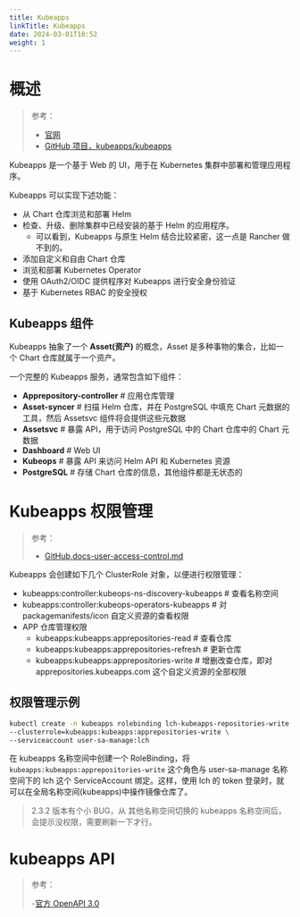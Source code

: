 ```yaml
---
title: Kubeapps
linkTitle: Kubeapps
date: 2024-03-01T10:52
weight: 1
---
```


# 概述

> 参考：
> 
> - [官网](https://kubeapps.com/)
> - [GitHub 项目，kubeapps/kubeapps](https://github.com/kubeapps/kubeapps)

Kubeapps 是一个基于 Web 的 UI，用于在 Kubernetes 集群中部署和管理应用程序。

Kubeapps 可以实现下述功能：

- 从 Chart 仓库浏览和部署 Helm
- 检查、升级、删除集群中已经安装的基于 Helm 的应用程序。
  - 可以看到，Kubeapps 与原生 Helm 结合比较紧密，这一点是 Rancher 做不到的。
- 添加自定义和自由 Chart 仓库
- 浏览和部署 Kubernetes Operator
- 使用 OAuth2/OIDC 提供程序对 Kubeapps 进行安全身份验证
- 基于 Kubernetes RBAC 的安全授权

## Kubeapps 组件

Kubeapps 抽象了一个 **Asset(资产)** 的概念，Asset 是多种事物的集合，比如一个 Chart 仓库就属于一个资产。

一个完整的 Kubeapps 服务，通常包含如下组件：

- **Apprepository-controller** # 应用仓库管理
- **Asset-syncer** # 扫描 Helm 仓库，并在 PostgreSQL 中填充 Chart 元数据的工具，然后 Assetsvc 组件将会提供这些元数据
- **Assetsvc** # 暴露 API，用于访问 PostgreSQL 中的 Chart 仓库中的 Chart 元数据
- **Dashboard** # Web UI
- **Kubeops** # 暴露 API 来访问 Helm API 和 Kubernetes 资源
- **PostgreSQL** # 存储 Chart 仓库的信息，其他组件都是无状态的

# Kubeapps 权限管理

> 参考：
> - [GitHub,docs-user-access-control.md](https://github.com/kubeapps/kubeapps/blob/master/docs/user/access-control.md)

Kubeapps 会创建如下几个 ClusterRole 对象，以便进行权限管理：

- kubeapps:controller:kubeops-ns-discovery-kubeapps # 查看名称空间
- kubeapps:controller:kubeops-operators-kubeapps # 对 packagemanifests/icon 自定义资源的查看权限
- APP 仓库管理权限
  - kubeapps:kubeapps:apprepositories-read # 查看仓库
  - kubeapps:kubeapps:apprepositories-refresh # 更新仓库
  - kubeapps:kubeapps:apprepositories-write # 增删改查仓库，即对 apprepositories.kubeapps.com 这个自定义资源的全部权限

## 权限管理示例

```bash
kubectl create -n kubeapps rolebinding lch-kubeapps-repositories-write  \
--clusterrole=kubeapps:kubeapps:apprepositories-write \
--serviceaccount user-sa-manage:lch
```

在 kubeapps 名称空间中创建一个 RoleBinding，将 `kubeapps:kubeapps:apprepositories-write` 这个角色与 user-sa-manage 名称空间下的 lch 这个 ServiceAccount 绑定。这样，使用 lch 的 token 登录时，就可以在全局名称空间(kubeapps)中操作镜像仓库了。

> 2.3.2 版本有个小 BUG，从 其他名称空间切换的 kubeapps 名称空间后，会提示没权限，需要刷新一下才行。

# kubeapps API

> 参考：
> 
> -[官方 OpenAPI 3.0](https://github.com/kubeapps/kubeapps/blob/master/dashboard/public/openapi.yaml)

